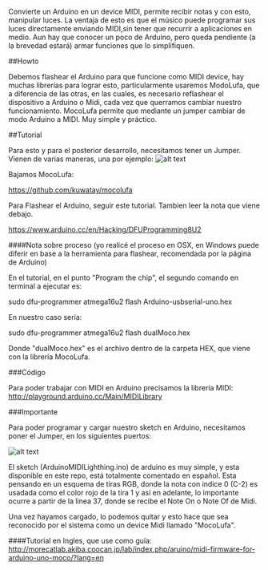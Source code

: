 Convierte un Arduino en un device MIDI, permite recibir notas y con esto, manipular luces.
La ventaja de esto es que el músico puede programar sus luces directamente enviando MIDI,sin tener que recurrir a aplicaciones en medio.
Aun hay que conocer un poco de Arduino, pero queda pendiente (a la brevedad estará) armar funciones que lo simplifiquen.

##Howto

Debemos flashear el Arduino para que funcione como MIDI device, hay muchas librerías para lograr esto, particularmente usaremos ModoLufa, que a diferencia de las otras, en las cuales, es necesario reflashear el dispositivo a Arduino o Midi, cada vez que querramos cambiar nuestro funcionamiento. MocoLufa permite que mediante un jumper cambiar de modo Arduino a MIDI. Muy simple y práctico.

##Tutorial

Para esto y para el posterior desarrollo, necesitamos tener un Jumper. Vienen de varias maneras, una por ejemplo: ![alt text](http://www.gikfun.co/images/gikfun/EK1120.jpg)

Bajamos MocoLufa:

https://github.com/kuwatay/mocolufa

Para Flashear el Arduino, seguir este tutorial. Tambien leer la nota que viene debajo.

https://www.arduino.cc/en/Hacking/DFUProgramming8U2

####Nota sobre proceso 
(yo realicé el proceso en OSX, en Windows puede diferir en base a la herramienta para flashear, recomendada por la página de Arduino)

En el tutorial, en el punto "Program the chip", el segundo comando en terminal a ejecutar es:

sudo dfu-programmer atmega16u2 flash Arduino-usbserial-uno.hex

En nuestro caso sería:

sudo dfu-programmer atmega16u2 flash dualMoco.hex

Donde "dualMoco.hex" es el archivo dentro de la carpeta HEX, que viene con la librería MocoLufa.

###Código

Para poder trabajar con MIDI en Arduino precisamos la librería MIDI: http://playground.arduino.cc/Main/MIDILibrary

###Importante

Para poder programar y cargar nuestro sketch en Arduino, necesitamos poner el Jumper, en los siguientes puertos:

![alt text](http://morecatlab.akiba.coocan.jp/lab/wp-content/uploads/2013/09/IMGP9378.jpg)

El sketch (ArduinoMIDILighthing.ino) de arduino es muy simple, y esta disponible en este repo, está totalmente comentado en español.
Esta pensando en un esquema de tiras RGB, donde la nota con indice 0 (C-2) es usadada como el color rojo de la tira 1 y así en adelante, lo importante ocurre a partir de la linea 37, donde se recibe el Note On o Note Of de Midi. 

Una vez hayamos cargado, lo podemos quitar y esto hace que sea reconocido por el sistema como un device Midi llamado "MocoLufa".



####Tutorial en Ingles, que use como guía:
http://morecatlab.akiba.coocan.jp/lab/index.php/aruino/midi-firmware-for-arduino-uno-moco/?lang=en
